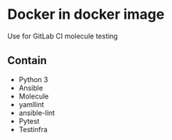 # Docker in docker image
Use for GitLab CI molecule testing

## Contain
* Python 3
* Ansible
* Molecule
* yamllint 
* ansible-lint 
* Pytest 
* Testinfra
